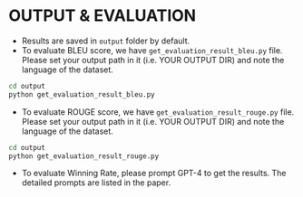 # OUTPUT & EVALUATION

- Results are saved in `output` folder by default. 
- To evaluate BLEU score, we have `get_evaluation_result_bleu.py` file. Please set your output path in it (i.e. YOUR OUTPUT DIR) and note the language of the dataset. 
```sh
cd output
python get_evaluation_result_bleu.py
```
- To evaluate ROUGE score, we have `get_evaluation_result_rouge.py` file. Please set your output path in it (i.e. YOUR OUTPUT DIR) and note the language of the dataset. 
```sh
cd output
python get_evaluation_result_rouge.py
```
- To evaluate Winning Rate, please prompt GPT-4 to get the results. The detailed prompts are listed in the paper. 